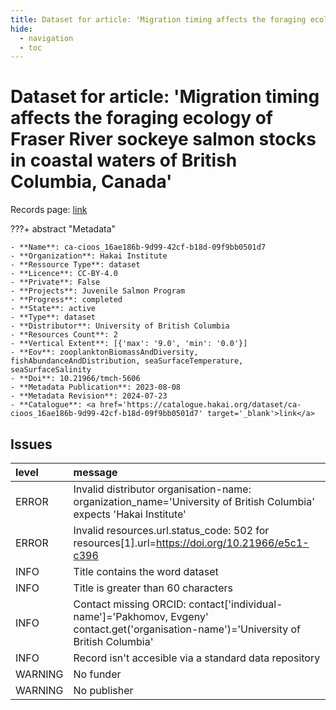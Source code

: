 ```yaml
---
title: Dataset for article: 'Migration timing affects the foraging ecology of Fraser River sockeye salmon stocks in coastal waters of British Columbia, Canada'
hide:
  - navigation
  - toc
---
```


# Dataset for article: 'Migration timing affects the foraging ecology of Fraser River sockeye salmon stocks in coastal waters of British Columbia, Canada'

Records page: <a href='https://catalogue.hakai.org/dataset/ca-cioos_16ae186b-9d99-42cf-b18d-09f9bb0501d7' target='_blank'>link</a>

???+ abstract "Metadata"

    - **Name**: ca-cioos_16ae186b-9d99-42cf-b18d-09f9bb0501d7 
    - **Organization**: Hakai Institute 
    - **Ressource Type**: dataset 
    - **Licence**: CC-BY-4.0 
    - **Private**: False 
    - **Projects**: Juvenile Salmon Program 
    - **Progress**: completed 
    - **State**: active 
    - **Type**: dataset 
    - **Distributor**: University of British Columbia 
    - **Resources Count**: 2 
    - **Vertical Extent**: [{'max': '9.0', 'min': '0.0'}] 
    - **Eov**: zooplanktonBiomassAndDiversity, fishAbundanceAndDistribution, seaSurfaceTemperature, seaSurfaceSalinity 
    - **Doi**: 10.21966/tmch-5606 
    - **Metadata Publication**: 2023-08-08 
    - **Metadata Revision**: 2024-07-23 
    - **Catalogue**: <a href='https://catalogue.hakai.org/dataset/ca-cioos_16ae186b-9d99-42cf-b18d-09f9bb0501d7' target='_blank'>link</a> 

<div id='map'></div>




## Issues
| level   | message                                                                                                                                |
|:--------|:---------------------------------------------------------------------------------------------------------------------------------------|
| ERROR   | Invalid distributor organisation-name: organization_name='University of British Columbia' expects 'Hakai Institute'                    |
| ERROR   | Invalid resources.url.status_code: 502 for resources[1].url=https://doi.org/10.21966/e5c1-c396                                         |
| INFO    | Title contains the word dataset                                                                                                        |
| INFO    | Title is greater than 60 characters                                                                                                    |
| INFO    | Contact missing ORCID: contact['individual-name']='Pakhomov, Evgeny' contact.get('organisation-name')='University of British Columbia' |
| INFO    | Record isn't accesible via a standard data repository                                                                                  |
| WARNING | No funder                                                                                                                              |
| WARNING | No publisher                                                                                                                           |


<script>
   document.addEventListener("DOMContentLoaded", function() {
    var map = L.map('map').setView([51.505, -125.09], 5);
    L.tileLayer('https://tile.openstreetmap.org/{z}/{x}/{y}.png', {
        maxZoom: 19,
        attribution: '&copy; <a href="http://www.openstreetmap.org/copyright">OpenStreetMap</a>'
    }).addTo(map);
    var geojsonFeature = {
        "type": "Feature",
        "properties": {
            "name" : "Dataset for article: 'Migration timing affects the foraging ecology of Fraser River sockeye salmon stocks in coastal waters of British Columbia, Canada'"
        },
        "geometry": {'type': 'Polygon', 'coordinates': [[[-125.2, 49.96], [-124.8, 50.0], [-125.2, 50.49], [-126.9, 50.72], [-127.0, 50.62], [-127.0, 50.58], [-126.8, 50.51], [-126.0, 50.39], [-125.5, 50.33], [-125.3, 50.06], [-125.2, 49.96]]]}
    }
    L.geoJSON(geojsonFeature).addTo(map);
   })
</script>